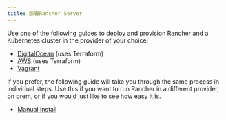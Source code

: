 ```yaml
---
title: 部署Rancher Server
---
```


Use one of the following guides to deploy and provision Rancher and a Kubernetes cluster in the provider of your choice.

- [DigitalOcean](./digital-ocean-qs) (uses Terraform)
- [AWS](./amazon-aws-qs) (uses Terraform)
- [Vagrant](./quickstart-vagrant)

If you prefer, the following guide will take you through the same process in individual steps. Use this if you want to run Rancher in a different provider, on prem, or if you would just like to see how easy it is.

- [Manual Install](./quickstart-manual-setup)
